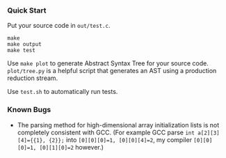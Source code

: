 ### Quick Start

Put your source code in `out/test.c`.

```
make
make output
make test
```

Use `make plot` to generate Abstract Syntax Tree for your source code. `plot/tree.py` is a helpful script that generates an AST using a production reduction stream.

Use `test.sh` to automatically run tests.

### Known Bugs

- The parsing method for high-dimensional array initialization lists is not completely consistent with GCC. (For example GCC parse `int a[2][3][4]={{1}, {2}};` into `[0][0][0]=1, [0][0][4]=2`, my compiler `[0][0][0]=1, [0][1][0]=2` however.)
